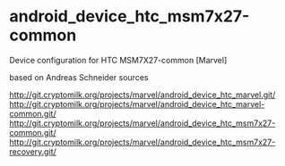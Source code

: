 android_device_htc_msm7x27-common
=================================

Device configuration for HTC MSM7X27-common [Marvel]

based on Andreas Schneider sources

http://git.cryptomilk.org/projects/marvel/android_device_htc_marvel.git/
http://git.cryptomilk.org/projects/marvel/android_device_htc_marvel-common.git/
http://git.cryptomilk.org/projects/marvel/android_device_htc_msm7x27-common.git/
http://git.cryptomilk.org/projects/marvel/android_device_htc_msm7x27-recovery.git/
